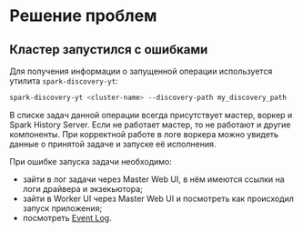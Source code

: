 
# Решение проблем

## Кластер запустился с ошибками

Для получения информации о запущенной операции используется утилита `spark-discovery-yt`:

```bash
spark-discovery-yt <cluster-name> --discovery-path my_discovery_path
```
В списке задач данной операции всегда присутствует мастер, воркер и Spark History Server. Если не работает мастер, то не работают и другие компоненты. При корректной работе в логе воркера можно увидеть данные о принятой задаче и запуске её исполнения.

При ошибке запуска задачи необходимо:
- зайти в лог задачи через Master Web UI, в нём имеются ссылки на логи драйвера и экзекьютора;
- зайти в Worker UI через Master Web UI и посмотреть как происходил запуск приложения;
- посмотреть [Event Log](../../../../user-guide/data-processing/spyt/logs.md).



